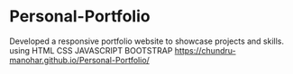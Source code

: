 # Personal-Portfolio
 Developed a responsive portfolio website to showcase projects and skills. using HTML CSS JAVASCRIPT BOOTSTRAP 
 https://chundru-manohar.github.io/Personal-Portfolio/
